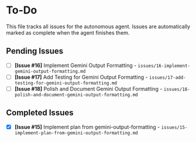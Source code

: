 # To-Do

This file tracks all issues for the autonomous agent. Issues are automatically marked as complete when the agent finishes them.

## Pending Issues
- [ ] **[Issue #16]** Implement Gemini Output Formatting - `issues/16-implement-gemini-output-formatting.md`
- [ ] **[Issue #17]** Add Testing for Gemini Output Formatting - `issues/17-add-testing-for-gemini-output-formatting.md`
- [ ] **[Issue #18]** Polish and Document Gemini Output Formatting - `issues/18-polish-and-document-gemini-output-formatting.md`

## Completed Issues
- [x] **[Issue #15]** Implement plan from gemini-output-formatting - `issues/15-implement-plan-from-gemini-output-formatting.md`